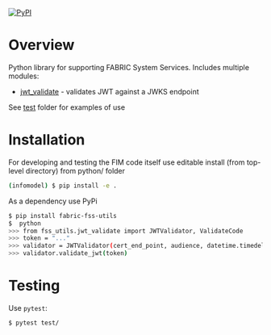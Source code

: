 [![PyPI](https://img.shields.io/pypi/v/fabric-fss-utils?style=plastic)](https://pypi.org/project/fabric-fss-utils/)

# Overview

Python library for supporting FABRIC System Services. Includes multiple modules:

- [jwt_validate](fss_utils/jwt_validate.py) - validates JWT against a JWKS endpoint

See [test](test/) folder for examples of use

# Installation

For developing and testing the FIM code itself use editable install (from top-level directory)
from python/ folder
```bash
(infomodel) $ pip install -e .
```

As a dependency use PyPi
```bash
$ pip install fabric-fss-utils
$  python
>>> from fss_utils.jwt_validate import JWTValidator, ValidateCode
>>> token = "..."
>>> validator = JWTValidator(cert_end_point, audience, datetime.timedelta(minutes=5))
>>> validator.validate_jwt(token)
```

# Testing

Use `pytest`:
```bash
$ pytest test/
```